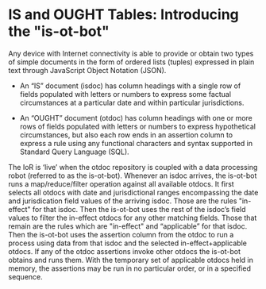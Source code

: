 # IS and OUGHT Tables: Introducing the "is-ot-bot"

Any device with Internet connectivity is able to provide or obtain two types of simple documents in the form of ordered lists (tuples) expressed in plain text through JavaScript Object Notation (JSON). 

* An “IS” document (isdoc) has column headings with a single row of fields populated with letters or numbers to express some factual circumstances at a particular date and within particular jurisdictions. 

* An “OUGHT” document (otdoc) has column headings with one or more rows of  fields populated with letters or numbers to express hypothetical circumstances, but also each row ends in an assertion column to express a rule using any functional characters and syntax supported in Standard Query Language (SQL). 

The IoR is ‘live’ when the otdoc repository is coupled with a data processing robot (referred to as the is-ot-bot). Whenever an isdoc arrives, the is-ot-bot runs a map/reduce/filter operation against all available otdocs. It first selects all otdocs with date and jurisdictional ranges encompassing the date and jurisdication field values of the arriving isdoc. Those are the rules "in-effect" for that isdoc. Then the is-ot-bot uses the rest of the isdoc’s field values to filter the in-effect otdocs for any other matching fields. Those that remain are the rules which are "in-effect" and “applicable” for that isdoc. Then the is-ot-bot uses the assertion column from the otdoc to run a process using data from that isdoc and the selected in-effect+applicable otdocs. If any of the otdoc assertions invoke other otdocs the is-ot-bot obtains and runs them. With the temporary set of applicable otdocs held in memory, the assertions may be run in no particular order, or in a specified sequence. 
